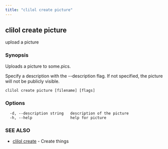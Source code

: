 ```yaml
---
title: "clilol create picture"
---
```

## clilol create picture

upload a picture

### Synopsis

Uploads a picture to some.pics.

Specify a description with the --description flag. If not
specified, the picture will not be publicly visible.

```
clilol create picture [filename] [flags]
```

### Options

```
  -d, --description string   description of the picture
  -h, --help                 help for picture
```

### SEE ALSO

* [clilol create](clilol_create.md)	 - Create things
